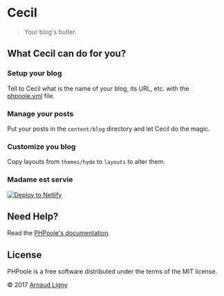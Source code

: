 # Cecil

> Your blog's butler.

## What Cecil can do for you?

### Setup your blog

Tell to Cecil what is the name of your blog, its URL, etc. with the [phpoole.yml](phpoole.yml) file.

### Manage your posts

Put your posts in the `content/blog` directory and let Cecil do the magic.

### Customize you blog

Copy layouts from `themes/hyde` to `layouts` to alter them.

### Madame est servie

[![Deploy to Netlify](https://www.netlify.com/img/deploy/button.svg)](https://app.netlify.com/start/deploy?repository=https://github.com/PHPoole/Cecil)

## Need Help?

Read the [PHPoole's documentation](http://phpoole.org/documentation/).

## License

PHPoole is a free software distributed under the terms of the MIT license.

© 2017 [Arnaud Ligny](https://arnaudligny.fr)
